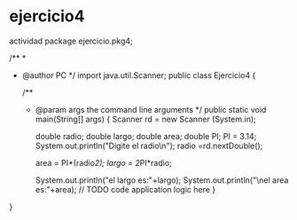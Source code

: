 # ejercicio4
actividad
package ejercicio.pkg4;

/**
 *
 * @author PC
 */
import java.util.Scanner;
public class Ejercicio4 {

    /**
     * @param args the command line arguments
     */
    public static void main(String[] args) {
        Scanner rd = new Scanner (System.in);
        
        double radio;
        double largo;
        double area;
        double PI;
        PI = 3.14;
        System.out.println("Digite el radio\n");
        radio =rd.nextDouble();
        
        area = PI*(radio*2);
        largo = 2*PI*radio;
        
        System.out.println("el largo es:"+largo);
        System.out.println("\nel area es:"+area);
        // TODO code application logic here
    }
    
}

